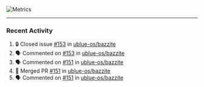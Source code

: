 ![Metrics](https://metrics.lecoq.io/KyleGospo?template=classic&base=header%2C%20activity%2C%20community%2C%20repositories%2C%20metadata&base.indepth=false&base.hireable=false&base.skip=false&config.timezone=America%2FLos_Angeles)

---
### Recent Activity
<!--START_SECTION:activity-->
1. 🔒 Closed issue [#153](https://github.com/ublue-os/bazzite/issues/153) in [ublue-os/bazzite](https://github.com/ublue-os/bazzite)
2. 🗣 Commented on [#153](https://github.com/ublue-os/bazzite/issues/153#issuecomment-1680820352) in [ublue-os/bazzite](https://github.com/ublue-os/bazzite)
3. 🗣 Commented on [#151](https://github.com/ublue-os/bazzite/pull/151#issuecomment-1680814541) in [ublue-os/bazzite](https://github.com/ublue-os/bazzite)
4. 🎉 Merged PR [#151](https://github.com/ublue-os/bazzite/pull/151) in [ublue-os/bazzite](https://github.com/ublue-os/bazzite)
5. 🗣 Commented on [#151](https://github.com/ublue-os/bazzite/pull/151#issuecomment-1680152328) in [ublue-os/bazzite](https://github.com/ublue-os/bazzite)
<!--END_SECTION:activity-->
